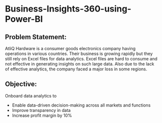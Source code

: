 # Business-Insights-360-using-Power-BI

## Problem Statement:

AtliQ Hardware is a consumer goods electronics company having operations in various countries. Their business is growing rapidly but they still rely on Excel files for data analytics. Excel files are hard to consume and not effective in generating insights on such large data. Also due to the lack of effective analytics, the company faced a major loss in some regions.

## Objective: 
Onboard data analytics to
- Enable data-driven decision-making across all markets and functions
- Improve transparency in data
- Increase profit margin by 10%



